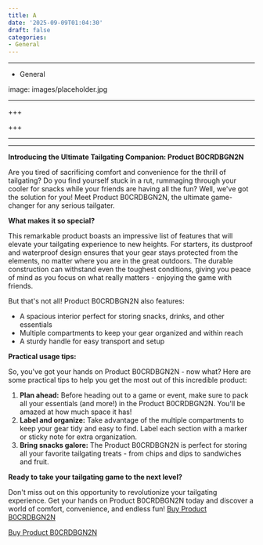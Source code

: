```yaml
---
title: A
date: '2025-09-09T01:04:30'
draft: false
categories:
- General
---
```


---

- General

image: images/placeholder.jpg

---

+++






+++





---



---
**Introducing the Ultimate Tailgating Companion: Product B0CRDBGN2N**

Are you tired of sacrificing comfort and convenience for the thrill of tailgating? Do you find yourself stuck in a rut, rummaging through your cooler for snacks while your friends are having all the fun? Well, we've got the solution for you! Meet Product B0CRDBGN2N, the ultimate game-changer for any serious tailgater.

**What makes it so special?**

This remarkable product boasts an impressive list of features that will elevate your tailgating experience to new heights. For starters, its dustproof and waterproof design ensures that your gear stays protected from the elements, no matter where you are in the great outdoors. The durable construction can withstand even the toughest conditions, giving you peace of mind as you focus on what really matters - enjoying the game with friends.

But that's not all! Product B0CRDBGN2N also features:

* A spacious interior perfect for storing snacks, drinks, and other essentials
* Multiple compartments to keep your gear organized and within reach
* A sturdy handle for easy transport and setup

**Practical usage tips:**

So, you've got your hands on Product B0CRDBGN2N - now what? Here are some practical tips to help you get the most out of this incredible product:

1. **Plan ahead:** Before heading out to a game or event, make sure to pack all your essentials (and more!) in the Product B0CRDBGN2N. You'll be amazed at how much space it has!
2. **Label and organize:** Take advantage of the multiple compartments to keep your gear tidy and easy to find. Label each section with a marker or sticky note for extra organization.
3. **Bring snacks galore:** The Product B0CRDBGN2N is perfect for storing all your favorite tailgating treats - from chips and dips to sandwiches and fruit.

**Ready to take your tailgating game to the next level?**

Don't miss out on this opportunity to revolutionize your tailgating experience. Get your hands on Product B0CRDBGN2N today and discover a world of comfort, convenience, and endless fun! [Buy Product B0CRDBGN2N](https://www.amazon.com/Goal-Zero-resistant-Dustproof-Tailgating/dp/B0CRDBGN2N/)

[Buy Product B0CRDBGN2N](https://www.amazon.com/Goal-Zero-resistant-Dustproof-Tailgating/dp/B0CRDBGN2N/)